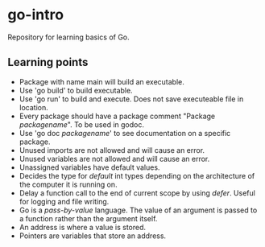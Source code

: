 # go-intro
Repository for learning basics of Go.

## Learning points
- Package with name main will build an executable.
- Use 'go build' to build executable.
- Use 'go run' to build and execute. Does not save executeable file in location.  
- Every package should have a package comment "Package *packagename*". To be used in godoc.
- Use 'go doc *packagename*' to see documentation on a specific package.
- Unused imports are not allowed and will cause an error.
- Unused variables are not allowed and will cause an error.
- Unassigned variables have default values.
- Decides the type for *default* int types depending on the architecture of the computer it is running on.
- Delay a function call to the end of current scope by using *defer*. Useful for logging and file writing.
- Go is a *pass-by-value* language. The value of an argument is passed to a function rather than the argument itself.
- An address is where a value is stored.
- Pointers are variables that store an address.